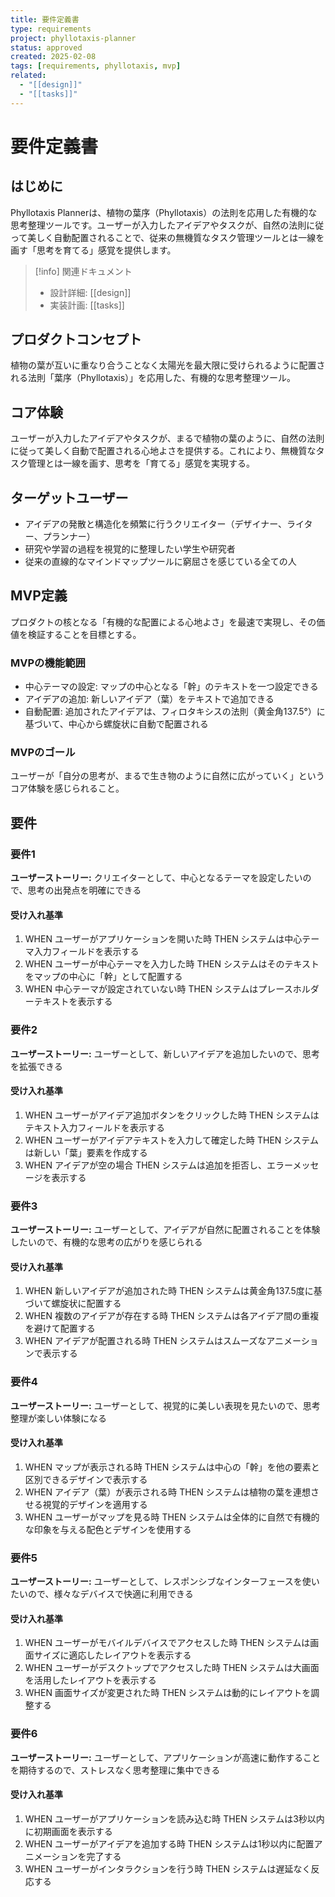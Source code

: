 ```yaml
---
title: 要件定義書
type: requirements
project: phyllotaxis-planner
status: approved
created: 2025-02-08
tags: [requirements, phyllotaxis, mvp]
related: 
  - "[[design]]"
  - "[[tasks]]"
---
```


# 要件定義書

## はじめに

Phyllotaxis Plannerは、植物の葉序（Phyllotaxis）の法則を応用した有機的な思考整理ツールです。ユーザーが入力したアイデアやタスクが、自然の法則に従って美しく自動配置されることで、従来の無機質なタスク管理ツールとは一線を画す「思考を育てる」感覚を提供します。

> [!info] 関連ドキュメント
> - 設計詳細: [[design]]
> - 実装計画: [[tasks]]

## プロダクトコンセプト

植物の葉が互いに重なり合うことなく太陽光を最大限に受けられるように配置される法則「葉序（Phyllotaxis）」を応用した、有機的な思考整理ツール。

## コア体験

ユーザーが入力したアイデアやタスクが、まるで植物の葉のように、自然の法則に従って美しく自動で配置される心地よさを提供する。これにより、無機質なタスク管理とは一線を画す、思考を「育てる」感覚を実現する。

## ターゲットユーザー

- アイデアの発散と構造化を頻繁に行うクリエイター（デザイナー、ライター、プランナー）
- 研究や学習の過程を視覚的に整理したい学生や研究者
- 従来の直線的なマインドマップツールに窮屈さを感じている全ての人

## MVP定義

プロダクトの核となる「有機的な配置による心地よさ」を最速で実現し、その価値を検証することを目標とする。

### MVPの機能範囲
- 中心テーマの設定: マップの中心となる「幹」のテキストを一つ設定できる
- アイデアの追加: 新しいアイデア（葉）をテキストで追加できる
- 自動配置: 追加されたアイデアは、フィロタキシスの法則（黄金角137.5°）に基づいて、中心から螺旋状に自動で配置される

### MVPのゴール
ユーザーが「自分の思考が、まるで生き物のように自然に広がっていく」というコア体験を感じられること。

## 要件

### 要件1

**ユーザーストーリー:** クリエイターとして、中心となるテーマを設定したいので、思考の出発点を明確にできる

#### 受け入れ基準

1. WHEN ユーザーがアプリケーションを開いた時 THEN システムは中心テーマ入力フィールドを表示する
2. WHEN ユーザーが中心テーマを入力した時 THEN システムはそのテキストをマップの中心に「幹」として配置する
3. WHEN 中心テーマが設定されていない時 THEN システムはプレースホルダーテキストを表示する

### 要件2

**ユーザーストーリー:** ユーザーとして、新しいアイデアを追加したいので、思考を拡張できる

#### 受け入れ基準

1. WHEN ユーザーがアイデア追加ボタンをクリックした時 THEN システムはテキスト入力フィールドを表示する
2. WHEN ユーザーがアイデアテキストを入力して確定した時 THEN システムは新しい「葉」要素を作成する
3. WHEN アイデアが空の場合 THEN システムは追加を拒否し、エラーメッセージを表示する

### 要件3

**ユーザーストーリー:** ユーザーとして、アイデアが自然に配置されることを体験したいので、有機的な思考の広がりを感じられる

#### 受け入れ基準

1. WHEN 新しいアイデアが追加された時 THEN システムは黄金角137.5度に基づいて螺旋状に配置する
2. WHEN 複数のアイデアが存在する時 THEN システムは各アイデア間の重複を避けて配置する
3. WHEN アイデアが配置される時 THEN システムはスムーズなアニメーションで表示する

### 要件4

**ユーザーストーリー:** ユーザーとして、視覚的に美しい表現を見たいので、思考整理が楽しい体験になる

#### 受け入れ基準

1. WHEN マップが表示される時 THEN システムは中心の「幹」を他の要素と区別できるデザインで表示する
2. WHEN アイデア（葉）が表示される時 THEN システムは植物の葉を連想させる視覚的デザインを適用する
3. WHEN ユーザーがマップを見る時 THEN システムは全体的に自然で有機的な印象を与える配色とデザインを使用する

### 要件5

**ユーザーストーリー:** ユーザーとして、レスポンシブなインターフェースを使いたいので、様々なデバイスで快適に利用できる

#### 受け入れ基準

1. WHEN ユーザーがモバイルデバイスでアクセスした時 THEN システムは画面サイズに適応したレイアウトを表示する
2. WHEN ユーザーがデスクトップでアクセスした時 THEN システムは大画面を活用したレイアウトを表示する
3. WHEN 画面サイズが変更された時 THEN システムは動的にレイアウトを調整する

### 要件6

**ユーザーストーリー:** ユーザーとして、アプリケーションが高速に動作することを期待するので、ストレスなく思考整理に集中できる

#### 受け入れ基準

1. WHEN ユーザーがアプリケーションを読み込む時 THEN システムは3秒以内に初期画面を表示する
2. WHEN ユーザーがアイデアを追加する時 THEN システムは1秒以内に配置アニメーションを完了する
3. WHEN ユーザーがインタラクションを行う時 THEN システムは遅延なく反応する